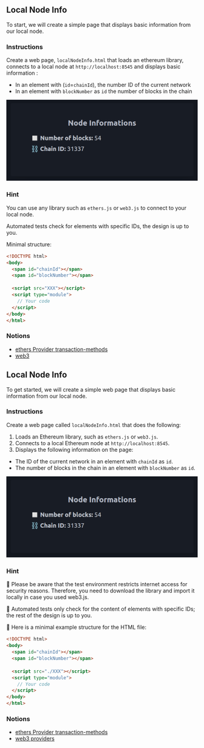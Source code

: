## Local Node Info

To start, we will create a simple page that displays basic information from our local node.

### Instructions

Create a web page, `localNodeInfo.html` that loads an ethereum library, connects to a local node at `http://localhost:8545` and displays basic information :

- In an element with (`id`=`chainId`), the number ID of the current network
- In an element with `blockNumber` as `id` the number of blocks in the chain

![image](network-infos.png)

### Hint

You can use any library such as `ethers.js` or `web3.js` to connect to your local node.

Automated tests check for elements with specific IDs, the design is up to you.

Minimal structure:

```HTML
<!DOCTYPE html>
<body>
  <span id="chainId"></span>
  <span id="blockNumber"></span>

  <script src="XXX"></script>
  <script type="module">
    // Your code
  </script>
</body>
</html>
```

### Notions

- [ethers Provider transaction-methods](https://docs.ethers.io/v5/api/providers/provider/#Provider--network-methods)
- [web3](https://web3js.readthedocs.io/en/v1.3.4/web3-eth.html)

## Local Node Info

To get started, we will create a simple web page that displays basic information from our local node.

### Instructions

Create a web page called `localNodeInfo.html` that does the following:

1. Loads an Ethereum library, such as `ethers.js` or `web3.js`.
2. Connects to a local Ethereum node at `http://localhost:8545`.
3. Displays the following information on the page:

- The ID of the current network in an element with `chainId` as `id`.
- The number of blocks in the chain in an element with `blockNumber` as `id`.

![image](network-infos.png)

### Hint

🚫 Please be aware that the test environment restricts internet access for security reasons. Therefore, you need to download the library and import it locally in case you used web3.js.

🎨 Automated tests only check for the content of elements with specific IDs; the rest of the design is up to you.

🎁 Here is a minimal example structure for the HTML file:

```HTML
<!DOCTYPE html>
<body>
  <span id="chainId"></span>
  <span id="blockNumber"></span>

  <script src="./XXX"></script>
  <script type="module">
    // Your code
  </script>
</body>
</html>
```

### Notions

- [ethers Provider transaction-methods](https://docs.ethers.io/v5/api/providers/provider/#Provider--network-methods)
- [web3 providers](https://docs.web3js.org/guides/web3_providers_guide/)
